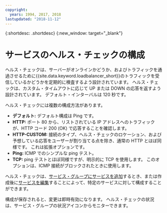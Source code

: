 ```yaml
---
copyright:
  years: 1994, 2017, 2018
lastupdated: "2018-11-12"
---
```


{:shortdesc: .shortdesc}
{:new_window: target="_blank"}

# サービスのヘルス・チェックの構成

ヘルス・チェックは、サーバーがオンラインかどうか、およびトラフィックを通過させるために{{site.data.keyword.loadbalancer_short}}のトラフィックを受信しているかどうかを定期的に検査するよう設計されています。 ヘルス・チェックは、カスタム・タイムアウトに応じて UP または DOWN の応答を返すよう設計されています。 デフォルト・インターバルは 120 秒です。

ヘルス・チェックには複数の構成方法があります。

- **デフォルト:** デフォルト構成は Ping です。
- **HTTP:** ポート 80 から、リストされている IP アドレスへのトラフィックが、HTTP コード 200 (OK) で応答することを確認します。
- **HTTP-CUSTOM:** 接続のタイプ、ヘルス・チェックのロケーション、および予想している応答をユーザーが割り当てる点を除き、通常の HTTP とほぼ同様です。 これは拡張オプションです。
- **Ping:** ICMP でのシンプルな ping テスト。
- **TCP:** ping テストとほぼ同様ですが、明示的に TCP を使用します。 このオプションは、ICMP 接続がブロックされたときに使用します。

ヘルス・チェックは、[サービス・グループにサービスを追加](add-service-service-group.html)するとき、または作成後に[サービスを編集](edit-service-load-balancer.html)することによって、特定のサービスに対して構成することができます。

構成が保存されると、変更は即時有効になります。 ヘルス・チェックの状況は、サービス・グループの状況アイコンからモニターできます。
